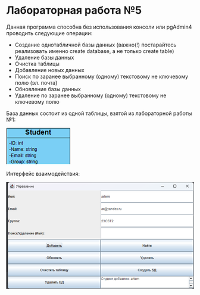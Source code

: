 # Лабораторная работа №5 
Данная программа способна без использования консоли или pgAdmin4 проводить следующие операции:
- Создание однотабличной базы данных (важно(!) постарайтесь реализовать именно create database, а не только create table)
- Удаление базы данных
- Очистка таблицы
- Добавление новых данных
- Поиск по заранее выбранному (одному) текстовому не ключевому полю (эл. почта)
- Обновление базы данных
- Удаление по заранее выбранному (одному) текстовому не ключевому полю

База данных состоит из одной таблицы, взятой из лабораторной работы №1:

![alt text]({AE9ED354-8184-48F5-AACE-61D1ABE2618C}.png)

Интерфейс взаимодействия:

![alt text]({4D4F9304-74D8-4B02-91BF-6EF1EE718612}.png)
